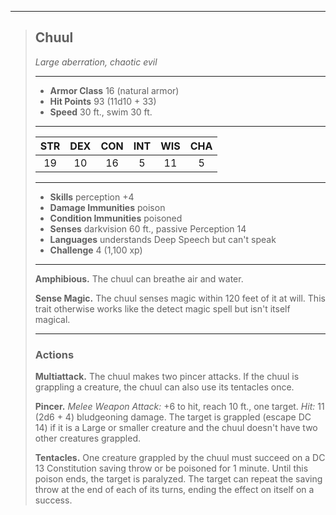 ***
> ## Chuul
> *Large aberration, chaotic evil*
> 
> ***
> 
> - **Armor Class** 16 (natural armor)
> - **Hit Points** 93 (11d10 + 33)
> - **Speed** 30 ft., swim 30 ft.
> 
> ***
> 
> |STR|DEX|CON|INT|WIS|CHA|
> |:---:|:---:|:---:|:---:|:---:|:---:|
> |19|10|16|5|11|5|
> 
> ***
> 
> - **Skills** perception +4
> - **Damage Immunities** poison
> - **Condition Immunities** poisoned
> - **Senses** darkvision 60 ft., passive Perception 14
> - **Languages** understands Deep Speech but can't speak
> - **Challenge** 4 (1,100 xp)
> 
> ***
> 
> **Amphibious.** The chuul can breathe air and water.
> 
> **Sense Magic.** The chuul senses magic within 120 feet of it at will. This trait otherwise works like the detect magic spell but isn't itself magical.
> 
> ***
> 
> ### Actions
> **Multiattack.** The chuul makes two pincer attacks. If the chuul is grappling a creature, the chuul can also use its tentacles once.
> 
> **Pincer.** *Melee Weapon Attack:* +6 to hit, reach 10 ft., one target. *Hit:* 11 (2d6 + 4) bludgeoning damage. The target is grappled (escape DC 14) if it is a Large or smaller creature and the chuul doesn't have two other creatures grappled.
> 
> **Tentacles.** One creature grappled by the chuul must succeed on a DC 13 Constitution saving throw or be poisoned for 1 minute. Until this poison ends, the target is paralyzed. The target can repeat the saving throw at the end of each of its turns, ending the effect on itself on a success.